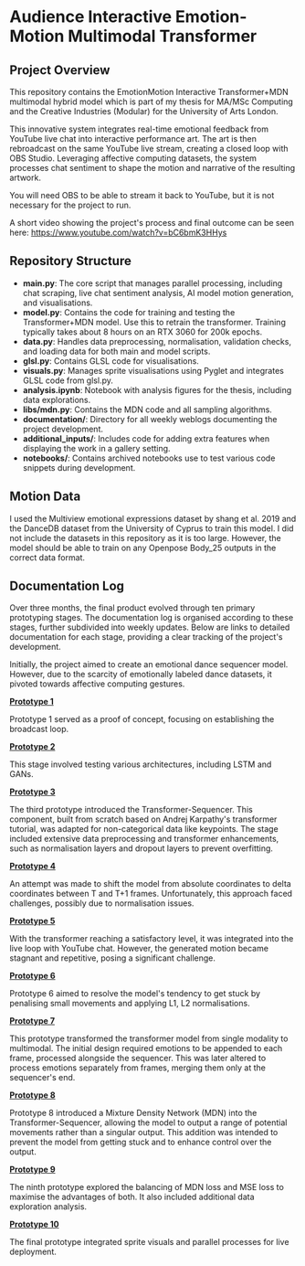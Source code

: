 # Audience Interactive Emotion-Motion Multimodal Transformer

## Project Overview
This repository contains the EmotionMotion Interactive Transformer+MDN multimodal hybrid model which is part of my thesis for MA/MSc Computing and the Creative Industries (Modular) for the University of Arts London. 

This innovative system integrates real-time emotional feedback from YouTube live chat into interactive performance art. The art is then rebroadcast on the same YouTube live stream, creating a closed loop with OBS Studio. Leveraging affective computing datasets, the system processes chat sentiment to shape the motion and narrative of the resulting artwork.

You will need OBS to be able to stream it back to YouTube, but it is not necessary for the project to run.

A short video showing the project's process and final outcome can be seen here: https://www.youtube.com/watch?v=bC6bmK3HHys 


## Repository Structure

  - **main.py**: The core script that manages parallel processing, including chat scraping, live chat sentiment analysis, AI model motion generation, and visualisations.
  - **model.py**: Contains the code for training and testing the Transformer+MDN model. Use this to retrain the transformer. Training typically takes about 8 hours on an RTX 3060 for 200k epochs.
  - **data.py**: Handles data preprocessing, normalisation, validation checks, and loading data for both main and model scripts.
  - **glsl.py**: Contains GLSL code for visualisations.
  - **visuals.py**: Manages sprite visualisations using Pyglet and integrates GLSL code from glsl.py.
  - **analysis.ipynb**: Notebook with analysis figures for the thesis, including data explorations.
  - **libs/mdn.py**: Contains the MDN code and all sampling algorithms.
  - **documentation/**: Directory for all weekly weblogs documenting the project development.
  - **additional_inputs/**: Includes code for adding extra features when displaying the work in a gallery setting.
   - **notebooks/**: Contains archived notebooks use to test various code snippets during development.




## Motion Data

I used the Multiview emotional expressions dataset by shang et al. 2019 and the DanceDB dataset from the University of Cyprus to train this model. I did not include the datasets in this repository as it is too large. However, the model should be able to train on any Openpose Body_25 outputs in the correct data format.

## Documentation Log

Over three months, the final product evolved through ten primary prototyping stages. The documentation log is organised according to these stages, further subdivided into weekly updates. Below are links to detailed documentation for each stage, providing a clear tracking of the project's development.

Initially, the project aimed to create an emotional dance sequencer model. However, due to the scarcity of emotionally labeled dance datasets, it pivoted towards affective computing gestures.

[**Prototype 1**](documentation/prototype_1.md)

Prototype 1 served as a proof of concept, focusing on establishing the broadcast loop.

[**Prototype 2**](documentation/prototype_2.md)

This stage involved testing various architectures, including LSTM and GANs.

[**Prototype 3**](documentation/prototype_3.md)

The third prototype introduced the Transformer-Sequencer. This component, built from scratch based on Andrej Karpathy's transformer tutorial, was adapted for non-categorical data like keypoints. The stage included extensive data preprocessing and transformer enhancements, such as normalisation layers and dropout layers to prevent overfitting.

[**Prototype 4**](documentation/prototype_4.md)

An attempt was made to shift the model from absolute coordinates to delta coordinates between T and T+1 frames. Unfortunately, this approach faced challenges, possibly due to normalisation issues.

[**Prototype 5**](documentation/prototype_5.md)

With the transformer reaching a satisfactory level, it was integrated into the live loop with YouTube chat. However, the generated motion became stagnant and repetitive, posing a significant challenge.

[**Prototype 6**](documentation/prototype_6.md)

Prototype 6 aimed to resolve the model's tendency to get stuck by penalising small movements and applying L1, L2 normalisations.

[**Prototype 7**](documentation/prototype_7.md)

This prototype transformed the transformer model from single modality to multimodal. The initial design required emotions to be appended to each frame, processed alongside the sequencer. This was later altered to process emotions separately from frames, merging them only at the sequencer's end.

[**Prototype 8**](documentation/prototype_8.md)

Prototype 8 introduced a Mixture Density Network (MDN) into the Transformer-Sequencer, allowing the model to output a range of potential movements rather than a singular output. This addition was intended to prevent the model from getting stuck and to enhance control over the output.

[**Prototype 9**](documentation/prototype_9.md)

The ninth prototype explored the balancing of MDN loss and MSE loss to maximise the advantages of both. It also included additional data exploration analysis.

[**Prototype 10**](documentation/prototype_10.md)

The final prototype integrated sprite visuals and parallel processes for live deployment.
